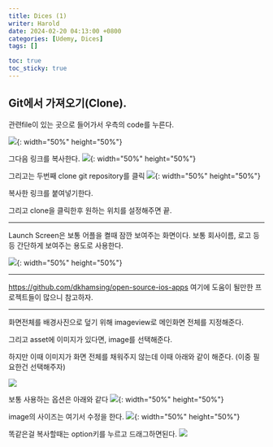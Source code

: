 ```yaml
---
title: Dices (1)
writer: Harold
date: 2024-02-20 04:13:00 +0800
categories: [Udemy, Dices]
tags: []

toc: true
toc_sticky: true
---
```

## Git에서 가져오기(Clone).
관련file이 있는 곳으로 들어가서
우측의 code를 누른다.

![](https://velog.velcdn.com/images/haroldfromk/post/9d6e0a9b-7783-4eef-93da-cd770dc7cded/image.png){: width="50%" height="50%"}


그다음 링크를 복사한다.
![](https://velog.velcdn.com/images/haroldfromk/post/e800dc4a-7b0d-4069-a0b3-acd9b477e76d/image.png){: width="50%" height="50%"}


그리고는 두번째 clone git repository를 클릭
![](https://velog.velcdn.com/images/haroldfromk/post/f5842b89-b448-40a8-b434-f18077c465dc/image.png){: width="50%" height="50%"}

복사한 링크를 붙여넣기한다.

그리고 clone을 클릭한후 원하는 위치를 설정해주면 끝.

---
Launch Screen은 보통 어플을 켤때 잠깐 보여주는 화면이다.
보통 회사이름, 로고 등등 간단하게 보여주는 용도로 사용한다.

![](https://velog.velcdn.com/images/haroldfromk/post/1abc80cd-db99-454d-8775-e90bf0b3dce9/image.png){: width="50%" height="50%"}

---

https://github.com/dkhamsing/open-source-ios-apps 여기에 도움이 될만한 프로젝트들이 많으니 참고하자.

---
화면전체를 배경사진으로 덮기 위해 imageview로 메인화면 전체를 지정해준다.

그리고 asset에 이미지가 있다면, image를 선택해준다.

하지만 이때 이미지가 화면 전체를 채워주지 않는데 이때 아래와 같이 해준다. (이중 필요한건 선택해주자)

![](https://velog.velcdn.com/images/haroldfromk/post/12e69f43-f82f-4c8c-b0a8-d6c8b1c19e0f/image.gif)

보통 사용하는 옵션은 아래와 같다
![](https://velog.velcdn.com/images/haroldfromk/post/98c5e071-ee65-47e7-92a7-922396a98fff/image.png){: width="50%" height="50%"}

image의 사이즈는 여기서 수정을 한다.
![](https://velog.velcdn.com/images/haroldfromk/post/e25a09a0-c58c-4a46-81aa-677f06a202f8/image.png){: width="50%" height="50%"}

똑같은걸 복사할때는 option키를 누르고 드래그하면된다.
![](https://velog.velcdn.com/images/haroldfromk/post/e5371f75-002b-4e26-812e-3cf136546d23/image.gif)






